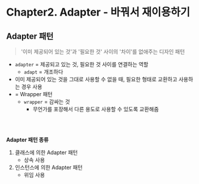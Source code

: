 # Chapter2. Adapter - 바꿔서 재이용하기

## Adapter 패턴

> '이미 제공되어 있는 것'과 '필요한 것' 사이의 '차이'를 없애주는 디자인 패턴

- `adapter` = 제공되고 있는 것, 필요한 것 사이를 연결하는 역할
  - `adapt` = 개조하다
- 이미 제공되어 있는 것을 그대로 사용할 수 없을 때, 필요한 형태로 교환하고 사용하는 경우 사용
- = Wrapper 패턴
  - `wrapper` = 감싸는 것
    - 무언가를 포장해서 다른 용도로 사용할 수 있도록 교환해줌

<br />
<br />

**Adapter 패턴 종류**

1. 클래스에 의한 Adapter 패턴
   - 상속 사용
2. 인스턴스에 의한 Adapter 패턴
   - 위임 사용

